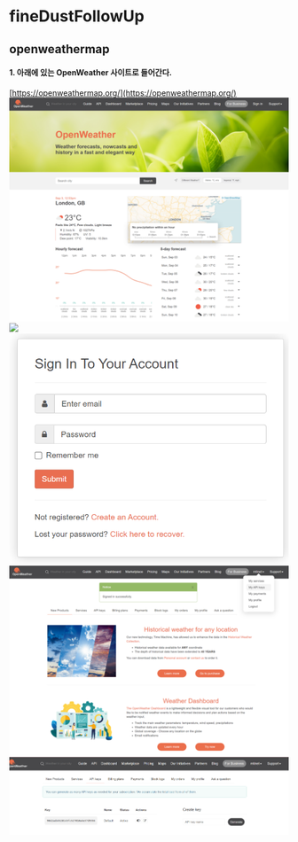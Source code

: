 # fineDustFollowUp

## openweathermap
#### 1. 아래에 있는 OpenWeather 사이트로 들어간다.
[https://openweathermap.org/](https://openweathermap.org/)  
![](https://github.com/mtinet/fineDustFollowUp/blob/main/images/openWeather.png?raw=true)
![](https://github.com/mtinet/fineDustFollowUp/blob/main/images/signUp?raw=true)
![](https://github.com/mtinet/fineDustFollowUp/blob/main/images/login.png?raw=true)
![](https://github.com/mtinet/fineDustFollowUp/blob/main/images/myAPIkey.png?raw=true)
![](https://github.com/mtinet/fineDustFollowUp/blob/main/images/apiKey.png?raw=true)
